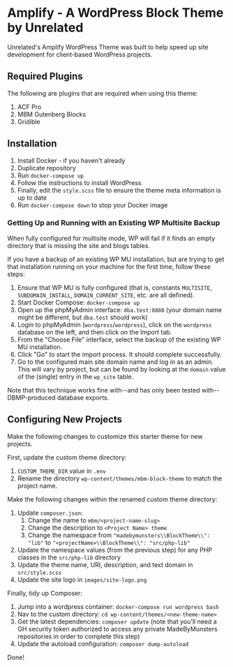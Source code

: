 # Amplify - A WordPress Block Theme by Unrelated

Unrelated's Amplify WordPress Theme was built to help speed up site development for client-based WordPress projects.


## Required Plugins
The following are plugins that are required when using this theme:
1. ACF Pro
2. MBM Gutenberg Blocks
3. Gridible


## Installation
1. Install Docker - if you haven't already
2. Duplicate repository
3. Run `docker-compose up`
4. Follow the instructions to install WordPress
5. Finally, edit the `style.scss` file to ensure the theme meta information is up to date
6. Run `docker-compose down` to stop your Docker image

### Getting Up and Running with an Existing WP Multisite Backup

When fully configured for multisite mode, WP will fail if it finds an empty directory that is missing the site and blogs tables.

If you have a backup of an existing WP MU installation, but are trying to get that installation running on your machine for the first time, follow these steps:

1. Ensure that WP MU is fully configured (that is, constants `MULTISITE`, `SUBDOMAIN_INSTALL`, `DOMAIN_CURRENT_SITE`, etc. are all defined).
2. Start Docker Compose: `docker-compose up`
3. Open up the phpMyAdmin interface: `dba.test:8888` (your domain name might be different, but `dba.test` should work)
4. Login to phpMyAdmin (`wordpress`/`wordpress`), click on the `wordpress` database on the left, and then click on the Import tab.
5. From the "Choose File" interface, select the backup of the existing WP MU installation.
6. Click "Go" to start the import process. It should complete successfully.
7. Go to the configured main site domain name and log in as an admin. This will vary by project, but can be found by looking at the `domain` value of the (single) entry in the `wp_site` table.

Note that this technique works fine with--and has only been tested with--DBMP-produced database exports.


## Configuring New Projects

Make the following changes to customize this starter theme for new projects.

First, update the custom theme directory:
1. `CUSTOM_THEME_DIR` value in `.env`
2. Rename the directory `wp-content/themes/mbm-block-theme` to match the project name.

Make the following changes within the renamed custom theme directory:
1. Update `composer.json`:
    1. Change the name to `mbm/<project-name-slug>`
    2. Change the description to `<Project Name> theme`
    3. Change the namespace from `"madebymunsters\\BlockTheme\\": "lib"` to `"<projectName>\\BlockTheme\\": "src/php-lib"`
2. Update the namespace values (from the previous step) for any PHP classes in the  `src/php-lib` directory
3. Update the theme name, URI, description, and text domain in `src/style.scss`
4. Update the site logo in `images/site-logo.png`

Finally, tidy up Composer:
1. Jump into a wordpress container: `docker-compose run wordpress bash`
2. Nav to the custom directory: `cd wp-content/themes/<new-theme-name>`
3. Get the latest dependencies: `composer update` (note that you'll need a GH security token authorized to access any private MadeByMunsters repositories in order to complete this step)
4. Update the autoload configuration: `composer dump-autoload`

Done!

